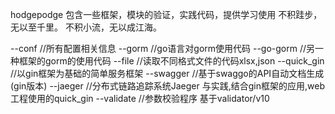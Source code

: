 hodgepodge 包含一些框架，模块的验证，实践代码，提供学习使用
不积跬步，无以至千里。
不积小流，无以成江海。

--conf 			//所有配置相关信息
--gorm 			//go语言对gorm使用代码
	--go-gorm 	//另一种框架的gorm的使用代码
--file 			//读取不同格式文件的代码xlsx,json
--quick_gin 		//以gin框架为基础的简单服务框架
--swagger 		//基于swaggo的API自动文档生成(gin版本)
--jaeger		//分布式链路追踪系统Jaeger 与实践,结合gin框架的应用,web工程使用的quick_gin
--validate		//参数校验程序 基于validator/v10 


